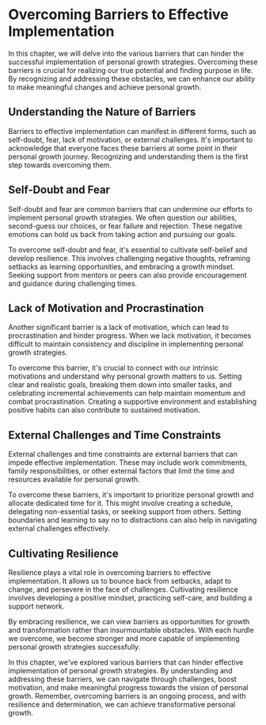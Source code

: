 Overcoming Barriers to Effective Implementation
==========================================================

In this chapter, we will delve into the various barriers that can hinder the successful implementation of personal growth strategies. Overcoming these barriers is crucial for realizing our true potential and finding purpose in life. By recognizing and addressing these obstacles, we can enhance our ability to make meaningful changes and achieve personal growth.

Understanding the Nature of Barriers
------------------------------------

Barriers to effective implementation can manifest in different forms, such as self-doubt, fear, lack of motivation, or external challenges. It's important to acknowledge that everyone faces these barriers at some point in their personal growth journey. Recognizing and understanding them is the first step towards overcoming them.

Self-Doubt and Fear
-------------------

Self-doubt and fear are common barriers that can undermine our efforts to implement personal growth strategies. We often question our abilities, second-guess our choices, or fear failure and rejection. These negative emotions can hold us back from taking action and pursuing our goals.

To overcome self-doubt and fear, it's essential to cultivate self-belief and develop resilience. This involves challenging negative thoughts, reframing setbacks as learning opportunities, and embracing a growth mindset. Seeking support from mentors or peers can also provide encouragement and guidance during challenging times.

Lack of Motivation and Procrastination
--------------------------------------

Another significant barrier is a lack of motivation, which can lead to procrastination and hinder progress. When we lack motivation, it becomes difficult to maintain consistency and discipline in implementing personal growth strategies.

To overcome this barrier, it's crucial to connect with our intrinsic motivations and understand why personal growth matters to us. Setting clear and realistic goals, breaking them down into smaller tasks, and celebrating incremental achievements can help maintain momentum and combat procrastination. Creating a supportive environment and establishing positive habits can also contribute to sustained motivation.

External Challenges and Time Constraints
----------------------------------------

External challenges and time constraints are external barriers that can impede effective implementation. These may include work commitments, family responsibilities, or other external factors that limit the time and resources available for personal growth.

To overcome these barriers, it's important to prioritize personal growth and allocate dedicated time for it. This might involve creating a schedule, delegating non-essential tasks, or seeking support from others. Setting boundaries and learning to say no to distractions can also help in navigating external challenges effectively.

Cultivating Resilience
----------------------

Resilience plays a vital role in overcoming barriers to effective implementation. It allows us to bounce back from setbacks, adapt to change, and persevere in the face of challenges. Cultivating resilience involves developing a positive mindset, practicing self-care, and building a support network.

By embracing resilience, we can view barriers as opportunities for growth and transformation rather than insurmountable obstacles. With each hurdle we overcome, we become stronger and more capable of implementing personal growth strategies successfully.

In this chapter, we've explored various barriers that can hinder effective implementation of personal growth strategies. By understanding and addressing these barriers, we can navigate through challenges, boost motivation, and make meaningful progress towards the vision of personal growth. Remember, overcoming barriers is an ongoing process, and with resilience and determination, we can achieve transformative personal growth.
